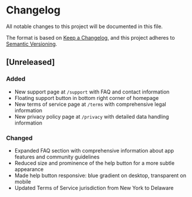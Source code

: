 # Changelog

All notable changes to this project will be documented in this file.

The format is based on [Keep a Changelog](https://keepachangelog.com/en/1.0.0/),
and this project adheres to [Semantic Versioning](https://semver.org/spec/v2.0.0.html).

## [Unreleased]

### Added
- New support page at `/support` with FAQ and contact information
- Floating support button in bottom right corner of homepage
- New terms of service page at `/terms` with comprehensive legal information
- New privacy policy page at `/privacy` with detailed data handling information

### Changed
- Expanded FAQ section with comprehensive information about app features and community guidelines
- Reduced size and prominence of the help button for a more subtle appearance
- Made help button responsive: blue gradient on desktop, transparent on mobile
- Updated Terms of Service jurisdiction from New York to Delaware 